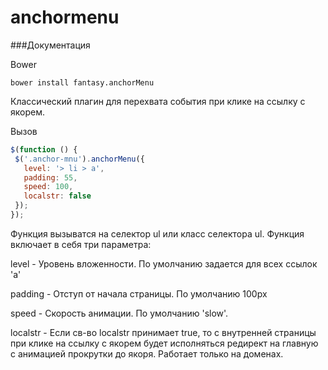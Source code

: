 # anchormenu
###Документация

Bower
```
bower install fantasy.anchorMenu
```

Классический плагин для перехвата события при клике на ссылку с якорем.

Вызов
```javascript
$(function () {
 $('.anchor-mnu').anchorMenu({
   level: '> li > a',
   padding: 55,
   speed: 100,
   localstr: false
 });
});
```

Функция вызыватся на селектор ul или класс селектора ul. Функция включает в себя три параметра:

level - Уровень вложенности. По умолчанию задается для всех ссылок 'a'

padding - Отступ от начала страницы. По умолчанию 100px

speed - Скорость анимации. По умолчанию 'slow'.

localstr - Если св-во localstr принимает true, то с внутренней страницы при клике на ссылку с якорем будет исполняться редирект на главную с анимацией прокрутки до якоря. Работает только на доменах.
